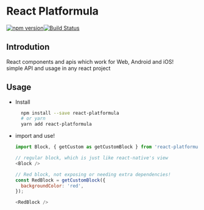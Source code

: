 # React Platformula
[![npm version](https://badge.fury.io/js/react-platformula.svg)](https://badge.fury.io/js/react-platformula)[![Build Status](https://travis-ci.org/uvop/react-platformula.svg?branch=master)](https://travis-ci.org/uvop/react-platformula)

## Introdution
React components and apis which work for Web, Android and iOS!  
simple API and usage in any react project

## Usage
* Install
  ```bash
    npm install --save react-platformula
    # or yarn
    yarn add react-platformula
  ```
* import and use!
  ```js
  import Block, { getCustom as getCustomBlock } from 'react-platformula/block';

  // regular block, which is just like react-native's view
  <Block /> 

  // Red block, not exposing or needing extra dependencies!
  const RedBlock = getCustomBlock({
    backgroundColor: 'red',
  });

  <RedBlock />
  ```